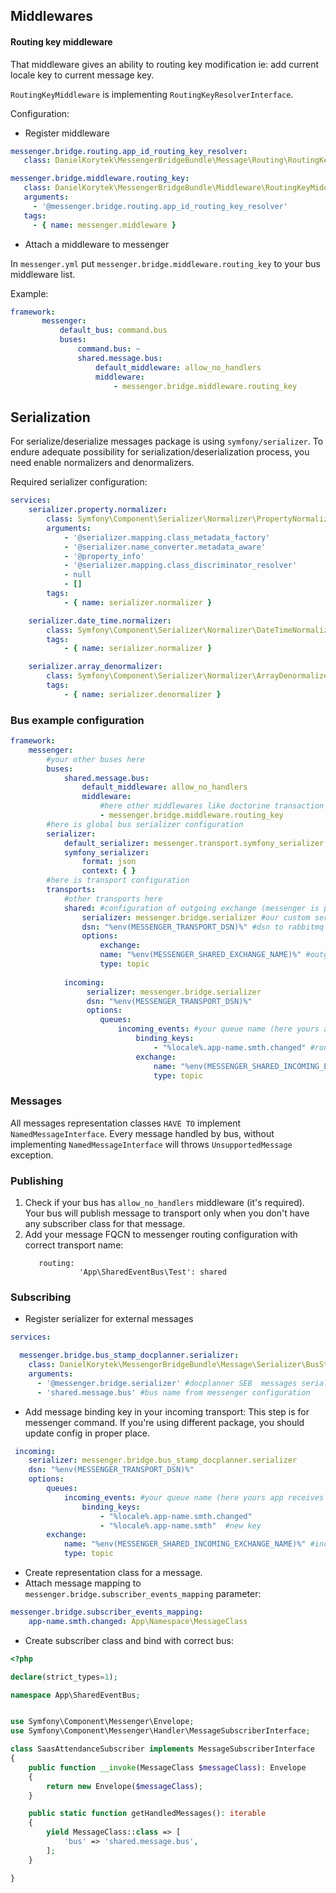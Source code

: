 ## Middlewares

#### Routing key middleware
That middleware gives an ability to routing key modification ie: add current locale key to current message key.

`RoutingKeyMiddleware` is implementing `RoutingKeyResolverInterface`.

Configuration:

- Register middleware

 ```yaml
messenger.bridge.routing.app_id_routing_key_resolver:
    class: DanielKorytek\MessengerBridgeBundle\Message\Routing\RoutingKeyResolver\AppIdRoutingKeyResolver

messenger.bridge.middleware.routing_key:
    class: DanielKorytek\MessengerBridgeBundle\Middleware\RoutingKeyMiddleware
    arguments:
      - '@messenger.bridge.routing.app_id_routing_key_resolver'
    tags:
      - { name: messenger.middleware }

```

- Attach a middleware to messenger

In `messenger.yml` put `messenger.bridge.middleware.routing_key` to your bus middleware list.

Example:

```yaml
framework:
       messenger:
           default_bus: command.bus
           buses:
               command.bus: ~
               shared.message.bus:
                   default_middleware: allow_no_handlers
                   middleware:
                       - messenger.bridge.middleware.routing_key
```


## Serialization
For serialize/deserialize messages package is using `symfony/serializer`. 
To endure adequate possibility for serialization/deserialization process, you need enable normalizers and denormalizers.

Required serializer configuration:

```yaml
services:
    serializer.property.normalizer:
        class: Symfony\Component\Serializer\Normalizer\PropertyNormalizer
        arguments:
            - '@serializer.mapping.class_metadata_factory'
            - '@serializer.name_converter.metadata_aware'
            - '@property_info'
            - '@serializer.mapping.class_discriminator_resolver'
            - null
            - []
        tags:
            - { name: serializer.normalizer }

    serializer.date_time.normalizer:
        class: Symfony\Component\Serializer\Normalizer\DateTimeNormalizer
        tags:
            - { name: serializer.normalizer }

    serializer.array_denormalizer:
        class: Symfony\Component\Serializer\Normalizer\ArrayDenormalizer
        tags:
            - { name: serializer.denormalizer }
```


### Bus example configuration

```yaml
framework:
    messenger:
        #your other buses here
        buses:
            shared.message.bus:
                default_middleware: allow_no_handlers
                middleware:
                    #here other middlewares like doctorine transaction etc.
                    - messenger.bridge.middleware.routing_key
        #here is global bus serializer configuration
        serializer:
            default_serializer: messenger.transport.symfony_serializer
            symfony_serializer:
                format: json
                context: { }
        #here is transport configuration
        transports:
            #other transports here
            shared: #configuration of outgoing exchange (messenger is publishing messages here to other apps)
                serializer: messenger.bridge.serializer #our custom serializer for correct serialization/deserialization shared event messages 
                dsn: "%env(MESSENGER_TRANSPORT_DSN)%" #dsn to rabbitmq
                options:
                    exchange:
                    name: "%env(MESSENGER_SHARED_EXCHANGE_NAME)%" #outgoing exchange name 
                    type: topic
            
            incoming:
                 serializer: messenger.bridge.serializer
                 dsn: "%env(MESSENGER_TRANSPORT_DSN)%"
                 options:
                    queues:
                        incoming_events: #your queue name (here yours app receives messages from other apps via exchange)
                            binding_keys:
                                - "%locale%.app-name.smth.changed" #routing key binding list
                            exchange:
                                name: "%env(MESSENGER_SHARED_INCOMING_EXCHANGE_NAME)%" #incoming exchange name
                                type: topic
```

### Messages

All messages representation classes `HAVE TO` implement `NamedMessageInterface`. Every message handled by bus, without implementing `NamedMessageInterface` will throws `UnsupportedMessage` exception.
 
### Publishing

1. Check if your bus has `allow_no_handlers` middleware (it's required). Your bus will publish message to transport only when you don't have any subscriber class for that message.
2. Add your message FQCN to messenger routing configuration with correct transport name:
   ```
      routing:
               'App\SharedEventBus\Test': shared
   ```

### Subscribing 

- Register serializer for external messages
```yaml
services:

  messenger.bridge.bus_stamp_docplanner.serializer:
    class: DanielKorytek\MessengerBridgeBundle\Message\Serializer\BusStampEnvelopeSerializer
    arguments:
      - '@messenger.bridge.serializer' #docplanner SEB  messages serializer
      - 'shared.message.bus' #bus name from messenger configuration
```

- Add message binding key in your incoming transport:
This step is for messenger command. If you're using different package, you should update config in proper place.
```yaml
 incoming:
    serializer: messenger.bridge.bus_stamp_docplanner.serializer 
    dsn: "%env(MESSENGER_TRANSPORT_DSN)%"
    options:
        queues:
            incoming_events: #your queue name (here yours app receives messages from other apps via exchange)
                binding_keys:
                    - "%locale%.app-name.smth.changed"
                    - "%locale%.app-name.smth"  #new key
        exchange:
            name: "%env(MESSENGER_SHARED_INCOMING_EXCHANGE_NAME)%" #incoming exchange name
            type: topic
```
- Create representation class for a message.
- Attach message mapping to `messenger.bridge.subscriber_events_mapping` parameter:

```yaml
messenger.bridge.subscriber_events_mapping:
    app-name.smth.changed: App\Namespace\MessageClass
```
- Create subscriber class and bind with correct bus:

```php
<?php

declare(strict_types=1);

namespace App\SharedEventBus;


use Symfony\Component\Messenger\Envelope;
use Symfony\Component\Messenger\Handler\MessageSubscriberInterface;

class SaasAttendanceSubscriber implements MessageSubscriberInterface
{
    public function __invoke(MessageClass $messageClass): Envelope
    {
        return new Envelope($messageClass);
    }

    public static function getHandledMessages(): iterable
    {
        yield MessageClass::class => [
            'bus' => 'shared.message.bus',
        ];
    }

}

```

